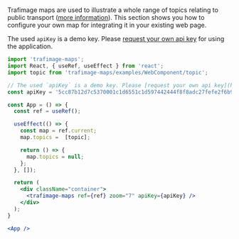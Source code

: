 #

Trafimage maps are used to illustrate a whole range of topics relating to public transport ([more information](https://www.sbb.ch/en/bahnhof-services/bahnhoefe/karten-bahnhofplaene/trafimage-karten.html)).
This section shows you how to configure your own map for integrating it in your existing web page.

The used `apiKey` is a demo key. Please [request your own api key](http://developer.geops.io/) for using the application.

```jsx
import 'trafimage-maps';
import React, { useRef, useEffect } from 'react';
import topic from 'trafimage-maps/examples/WebComponent/topic';

// The used `apiKey` is a demo key. Please [request your own api key](http://developer.geops.io/) for using the application.
const apiKey = '5cc87b12d7c5370001c1d6551c1d597442444f8f8adc27fefe2f6b93';

const App = () => {
  const ref = useRef();

  useEffect(() => {
    const map = ref.current;
    map.topics =  [topic];

    return () => {
      map.topics = null;
    };
  }, []);

  return (
    <div className="container">
      <trafimage-maps ref={ref} zoom="7" apiKey={apiKey} />
    </div>
  );
}

<App />
```
